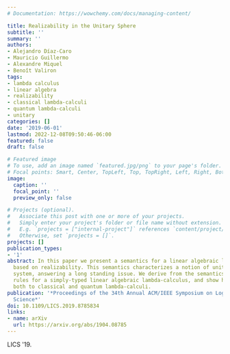 ```yaml
---
# Documentation: https://wowchemy.com/docs/managing-content/

title: Realizability in the Unitary Sphere
subtitle: ''
summary: ''
authors:
- Alejandro Díaz-Caro
- Mauricio Guillermo
- Alexandre Miquel
- Benoît Valiron
tags:
- lambda calculus
- linear algebra
- realizability
- classical lambda-calculi
- quantum lambda-calculi
- unitary
categories: []
date: '2019-06-01'
lastmod: 2022-12-08T09:50:46-06:00
featured: false
draft: false

# Featured image
# To use, add an image named `featured.jpg/png` to your page's folder.
# Focal points: Smart, Center, TopLeft, Top, TopRight, Left, Right, BottomLeft, Bottom, BottomRight.
image:
  caption: ''
  focal_point: ''
  preview_only: false

# Projects (optional).
#   Associate this post with one or more of your projects.
#   Simply enter your project's folder or file name without extension.
#   E.g. `projects = ["internal-project"]` references `content/project/deep-learning/index.md`.
#   Otherwise, set `projects = []`.
projects: []
publication_types:
- '1'
abstract: In this paper we present a semantics for a linear algebraic lambda-calculus
  based on realizability. This semantics characterizes a notion of unitarity in the
  system, answering a long standing issue. We derive from the semantics a set of typing
  rules for a simply-typed linear algebraic lambda-calculus, and show how it extends
  both to classical and quantum lambda-calculi.
publication: '*Proceedings of the 34th Annual ACM/IEEE Symposium on Logic in Computer
  Science*'
doi: 10.1109/LICS.2019.8785834
links:
- name: arXiv
  url: https://arxiv.org/abs/1904.08785
---
```

LICS '19. 